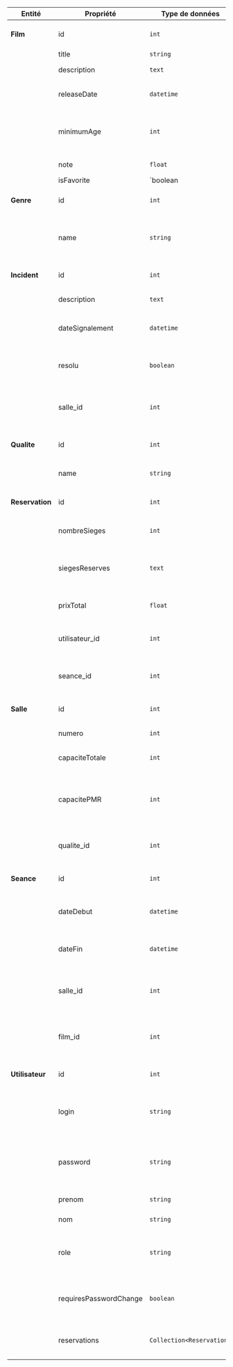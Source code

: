 | Entité       | Propriété               | Type de données     | Description                                                                                     |
|--------------|-------------------------|---------------------|-------------------------------------------------------------------------------------------------|
| **Film**     | id                      | `int`               | Identifiant unique du film.                                                                      |
|              | title                   | `string`            | Titre du film.                                                                                  |
|              | description             | `text`              | Description du film.                                                                            |
|              | releaseDate             | `datetime`          | Date de sortie du film.                                                                          |
|              | minimumAge              | `int`               | Âge minimum recommandé pour voir le film.                                                       |
|              | note                    | `float`             | Note globale du film.                                                                            |
|              | isFavorite              | `boolean|null`      | Si le film est favori (peut être `null`).                                                        |
| **Genre**    | id                      | `int`               | Identifiant unique du genre.                                                                    |
|              | name                    | `string`            | Nom du genre (ex. Action, Comédie, Drame).                                                      |
| **Incident** | id                      | `int`               | Identifiant unique de l'incident.                                                               |
|              | description             | `text`              | Description de l'incident.                                                                      |
|              | dateSignalement         | `datetime`          | Date à laquelle l'incident a été signalé.                                                      |
|              | resolu                  | `boolean`           | Statut de l'incident : résolu ou non.                                                           |
|              | salle_id                | `int`               | Référence à la salle liée à l'incident (clé étrangère).                                         |
| **Qualite**  | id                      | `int`               | Identifiant unique de la qualité.                                                               |
|              | name                    | `string`            | Nom de la qualité (ex. HD, 4K).                                                                  |
| **Reservation** | id                   | `int`               | Identifiant unique de la réservation.                                                           |
|              | nombreSieges            | `int`               | Nombre total de sièges réservés.                                                                 |
|              | siegesReserves          | `text`              | Sièges réservés (représenté comme texte ou JSON).                                                |
|              | prixTotal               | `float`             | Prix total de la réservation.                                                                   |
|              | utilisateur_id          | `int`               | Référence à l'utilisateur (clé étrangère).                                                      |
|              | seance_id               | `int`               | Référence à la séance (clé étrangère).                                                          |
| **Salle**    | id                      | `int`               | Identifiant unique de la salle.                                                                  |
|              | numero                  | `int`               | Numéro de la salle.                                                                              |
|              | capaciteTotale          | `int`               | Capacité totale de la salle.                                                                    |
|              | capacitePMR             | `int`               | Capacité pour personnes à mobilité réduite (PMR).                                                |
|              | qualite_id              | `int`               | Référence à la qualité de la salle (clé étrangère).                                              |
| **Seance**   | id                      | `int`               | Identifiant unique de la séance.                                                                |
|              | dateDebut               | `datetime`          | Date et heure du début de la séance.                                                            |
|              | dateFin                 | `datetime`          | Date et heure de la fin de la séance.                                                           |
|              | salle_id                | `int`               | Référence à la salle où se déroule la séance (clé étrangère).                                   |
|              | film_id                 | `int`               | Référence au film diffusé pendant la séance (clé étrangère).                                    |
| **Utilisateur** | id                   | `int`               | Identifiant unique de l'utilisateur.                                                            |
|              | login                   | `string`            | Email unique de l'utilisateur (sert d'identifiant).                                              |
|              | password                | `string`            | Mot de passe de l'utilisateur (doit être haché en base).                                         |
|              | prenom                  | `string`            | Prénom de l'utilisateur.                                                                        |
|              | nom                     | `string`            | Nom de l'utilisateur.                                                                           |
|              | role                    | `string`            | Rôle de l'utilisateur (par ex. `ROLE_USER`, `ROLE_ADMIN`).                                      |
|              | requiresPasswordChange  | `boolean`           | Si l'utilisateur doit changer son mot de passe.                                                 |
|              | reservations            | `Collection<Reservation>` | Liste des réservations associées à l'utilisateur.                                               |
